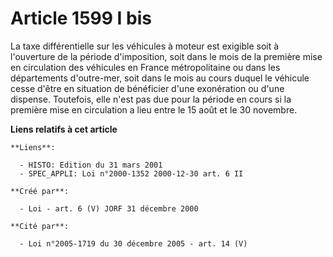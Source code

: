 # Article 1599 I bis

La taxe différentielle sur les véhicules à moteur est exigible soit à l'ouverture de la période d'imposition, soit dans le
mois de la première mise en circulation des véhicules en France métropolitaine ou dans les départements d'outre-mer, soit
dans le mois au cours duquel le véhicule cesse d'être en situation de bénéficier d'une exonération ou d'une dispense.
Toutefois, elle n'est pas due pour la période en cours si la première mise en circulation a lieu entre le 15 août et le 30
novembre.

**Liens relatifs à cet article**

	**Liens**:

	  - HISTO: Edition du 31 mars 2001
	  - SPEC_APPLI: Loi n°2000-1352 2000-12-30 art. 6 II

	**Créé par**:

	  - Loi - art. 6 (V) JORF 31 décembre 2000

	**Cité par**:

	  - Loi n°2005-1719 du 30 décembre 2005 - art. 14 (V)
